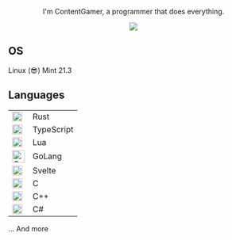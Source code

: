 <p align="center">I'm ContentGamer, a programmer that does everything.</p>

<p align="center">
  <a href="https://youtube.com/@realcontentgamer?sub_confirmation=1">
    <img src="https://img.shields.io/youtube/channel/subscribers/UClIg7IopwBXxeqwrRwhdw1A?style=for-the-badge" />
  </a>
</p>

## OS

Linux (😎) Mint 21.3

## Languages

<table>
    <tr>
        <td><img src="https://upload.wikimedia.org/wikipedia/commons/0/0f/Original_Ferris.svg" width="20" alt="Rust" /></td>
        <td>Rust</td>
    </tr>
    <tr>
        <td><img src="https://upload.wikimedia.org/wikipedia/commons/4/4c/Typescript_logo_2020.svg" width="20" alt="TypeScript" /></td>
        <td>TypeScript</td>
    </tr>
    <tr>
        <td><img src="https://upload.wikimedia.org/wikipedia/commons/c/cf/Lua-Logo.svg" width="20" alt="Lua" /></td>
        <td>Lua</td>
    </tr>
    <tr>
        <td><img src="https://www.logo.wine/a/logo/Go_(programming_language)/Go_(programming_language)-Logo.wine.svg" width="25" alt="GoLang" /></td>
        <td>GoLang</td>
    </tr>
    <tr>
        <td><img src="https://upload.wikimedia.org/wikipedia/commons/1/1b/Svelte_Logo.svg" width="20" alt="Svelte" /></td>
        <td>Svelte</td>
    </tr>
    <tr>
        <td><img src="https://upload.wikimedia.org/wikipedia/commons/1/18/C_Programming_Language.svg" width="20" alt="C" /></td>
        <td>C</td>
    </tr>
    <tr>
        <td><img src="https://upload.wikimedia.org/wikipedia/commons/1/18/ISO_C%2B%2B_Logo.svg" width="20" alt="C++" /></td>
        <td>C++</td>
    </tr>
    <tr>
        <td><img src="https://seeklogo.com/images/C/c-sharp-c-logo-02F17714BA-seeklogo.com.png" width="20" alt="C#" /></td>
        <td>C#</td>
    </tr>
</table>

<p>... And more</p>
